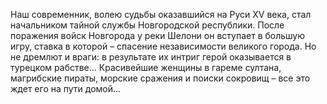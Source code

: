 <!--2016-11-26 21:19:59-->
Наш современник, волею судьбы оказавшийся на Руси XV века, стал начальником тайной службы Новгородской республики. После поражения войск Новгорода у реки Шелони он вступает в большую игру, ставка в которой – спасение независимости великого города. Но не дремлют и враги: в результате их интриг герой оказывается в турецком рабстве…
Красивейшие женщины в гареме султана, магрибские пираты, морские сражения и поиски сокровищ – все это ждет его на пути домой…